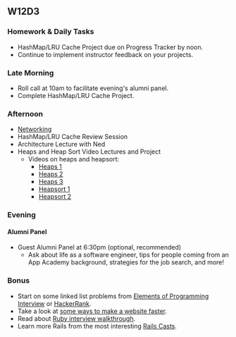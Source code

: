 ## W12D3

### Homework & Daily Tasks
* HashMap/LRU Cache Project due on Progress Tracker by noon.
* Continue to implement instructor feedback on your projects.

### Late Morning
* Roll call at 10am to facilitate evening's alumni panel.
* Complete HashMap/LRU Cache Project.

### Afternoon
* [Networking](https://github.com/appacademy/sf-job-search-curriculum/blob/master/soft-skills/networking/networking.md)
* HashMap/LRU Cache Review Session
* Architecture Lecture with Ned 
* Heaps and Heap Sort Video Lectures and Project
    * Videos on heaps and heapsort:
      * [Heaps 1][heaps1]
      * [Heaps 2][heaps2]
      * [Heaps 3][heaps3]
      * [Heapsort 1][heapsort1]
      * [Heapsort 2][heapsort2]

### Evening
#### Alumni Panel
* Guest Alumni Panel at 6:30pm (optional, recommended)
  * Ask about life as a software engineer, tips for people coming from an App Academy background, strategies for the job search, and more!

### Bonus

* Start on some linked list problems from [Elements of Programming Interview][elements-book] or [HackerRank][hackerrank].
* Take a look at [some ways to make a website faster][performance-cheat-sheet].
* Read about [Ruby interview walkthrough][ruby-interview-walkthrough].
* Learn more Rails from the most interesting [Rails Casts][rails-casts].


<!-- LINKS --><!-- Job Search Projects -->

<!-- Internal Resources -->
[Jobberwocky]: http://progress.appacademy.io/jobberwocky
[pair-boarding-index]: ../technical-skills/whiteboarding/index.md#d7
[heaps1]: https://vimeo.com/191997749/b59a137b19
[heaps2]: https://vimeo.com/191997750/83ff39ba6a
[heaps3]: https://vimeo.com/191997751/6db2554bbb
[heapsort1]: https://vimeo.com/191997808/3d0a223bb1
[heapsort2]: https://vimeo.com/191997809/849cf1b7ad

<!-- Technical Interview Resources -->
[interview-questions]: https://docs.google.com/a/appacademy.io/spreadsheet/ccc?key=0AnnoREts_wUydHN3UGZfbDZIME1VTEY3Y3pUNWpZZGc#gid=0
[HackerRank]: https://www.hackerrank.com/
[elements-book]: http://elementsofprogramminginterviews.com/

<!-- Misc -->
[performance-cheat-sheet]: ../technical-skills/system-design/performance-cheat-sheet.md
[ruby-interview-walkthrough]: https://gist.github.com/ryansobol/5252653
[rails-casts]: ../technical-skills/ruby-javascript/ruby-rails.md
